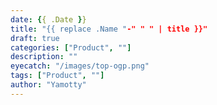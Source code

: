 ```yaml
---
date: {{ .Date }}
title: "{{ replace .Name "-" " " | title }}"
draft: true
categories: ["Product", ""]
description: ""
eyecatch: "/images/top-ogp.png"
tags: ["Product", ""]
author: "Yamotty"
---
```

